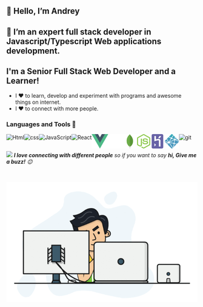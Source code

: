 ## 👋 Hello, I’m Andrey

## 👀 I’m an expert full stack developer in Javascript/Typescript Web applications development.

## I'm a Senior Full Stack Web Developer and a Learner!

- I ❤️ to learn, develop and experiment with programs and awesome things on internet.
- I ❤️ to connect with more people.

### Languages and Tools 💚
<a href="https://html.com/" target="_blank"> <img align="left" alt="Html" height ="42px" src="https://raw.githubusercontent.com/rahul-jha98/github_readme_icons/main/language_and_tools/square/html/html.svg"> </a>
<a href="https://www.w3schools.com/css/css_intro.asp" target="_blank"> <img align="left" alt="css" height ="45px" src="https://raw.githubusercontent.com/rahul-jha98/github_readme_icons/main/language_and_tools/square/css/css.svg"> </a>
<a href="https://developer.mozilla.org/en-US/docs/Web/JavaScript" target="_blank"> <img align="left" alt="JavaScript" height ="45px"  src="https://raw.githubusercontent.com/rahul-jha98/github_readme_icons/main/language_and_tools/square/javascript/javascript.svg"> </a>
<a href="https://reactjs.org/" target="_blank"> <img align="left" alt="React" height ="45px" src="https://raw.githubusercontent.com/rahul-jha98/github_readme_icons/main/language_and_tools/square/react/react.svg"></a>
<a href="https://vuejs.org/" target="_blank"> <img align="left" src="./svgassets/vue-js.svg" alt="vue" height="38px"/> </a>
<a href="https://flask.palletsprojects.com/en/2.0.x/" target="_blank"> <img align="left" src="./svgassets/flaskwhite.svg" alt="vue" height="38px"/> </a>
<a href="https://www.mongodb.com/" target="_blank"> <img align="left" src="./svgassets/mongodb.svg" alt="vue" height="38px"/> </a>
<a href="https://nodejs.org/en/" target="_blank"> <img align="left" src="./svgassets/nodejs.svg" alt="vue" height="38px"/> </a>
<a href="https://www.heroku.com/" target="_blank"> <img align="left" src="./svgassets/heroku.svg" alt="vue" height="38px"/> </a>
<a href="https://www.netlify.com/" target="_blank"> <img align="left" src="./svgassets/netlify.svg" alt="vue" height="38px"/> </a>
<a href="https://git-scm.com/" target="_blank"> <img src="https://raw.githubusercontent.com/rahul-jha98/github_readme_icons/main/language_and_tools/square/git-scm/git-scm.svg" align="left" alt="git" height='45px'/> </a>

<br />

<img src="https://media.giphy.com/media/LnQjpWaON8nhr21vNW/giphy.gif" width="60"> <em><b>I love connecting with different people</b> so if you want to say <b>hi, Give me a buzz!</b> 😊</em>

<br />

![picture](https://github.com/andreygoldev/andreygoldev/blob/master/andrey.gif) <br />
